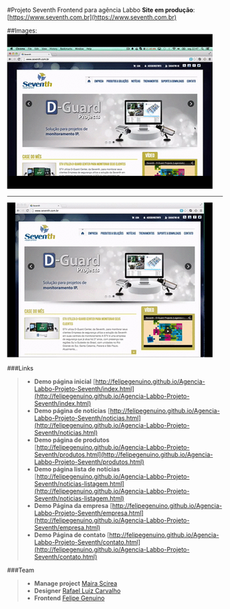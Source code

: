 #Projeto Seventh
Frontend para agência Labbo 
**Site em produção**: [https://www.seventh.com.br](https://www.seventh.com.br)


##Images:
![imagem](https://raw.githubusercontent.com/felipegenuino/Agencia-Labbo-Projeto-Seventh//gh-pages/images/gif/seventh-1.gif)
___
![imagem](https://raw.githubusercontent.com/felipegenuino/Agencia-Labbo-Projeto-Seventh//gh-pages/images/gif/seventh-2.gif)


###Links
>- **Demo página inicial** [http://felipegenuino.github.io/Agencia-Labbo-Projeto-Seventh/index.html](http://felipegenuino.github.io/Agencia-Labbo-Projeto-Seventh/index.html)
>- **Demo página de notícias**  [http://felipegenuino.github.io/Agencia-Labbo-Projeto-Seventh/noticias.html](http://felipegenuino.github.io/Agencia-Labbo-Projeto-Seventh/noticias.html)
>- **Demo página de produtos**  [http://felipegenuino.github.io/Agencia-Labbo-Projeto-Seventh/produtos.html](http://felipegenuino.github.io/Agencia-Labbo-Projeto-Seventh/produtos.html)
>- **Demo página lista de notícias**  [http://felipegenuino.github.io/Agencia-Labbo-Projeto-Seventh/noticias-listagem.html](http://felipegenuino.github.io/Agencia-Labbo-Projeto-Seventh/noticias-listagem.html)
>- **Demo Página da empresa**  [http://felipegenuino.github.io/Agencia-Labbo-Projeto-Seventh/empresa.html](http://felipegenuino.github.io/Agencia-Labbo-Projeto-Seventh/empresa.html)
>- **Demo Página de contato**  [http://felipegenuino.github.io/Agencia-Labbo-Projeto-Seventh/contato.html](http://felipegenuino.github.io/Agencia-Labbo-Projeto-Seventh/contato.html)

  
###Team
>- **Manage project** [Maira Scirea](https://www.linkedin.com/profile/view?id=80148868)
>- **Designer** [Rafael Luiz Carvalho](https://www.labbo.com.br)
>- **Frontend** [Felipe Genuino](http://felipegenuino.com)






 